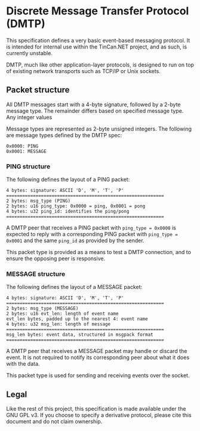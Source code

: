 # Discrete Message Transfer Protocol (DMTP)

This specification defines a very basic event-based messaging protocol. It is
intended for internal use within the TinCan.NET project, and as such, is
currently unstable.

DMTP, much like other application-layer protocols, is designed to run on top of
existing network transports such as TCP/IP or Unix sockets.

## Packet structure

All DMTP messages start with a 4-byte signature, followed by a 2-byte message
type. The remainder differs based on specified message type. Any integer values

Message types are represented as 2-byte unsigned integers. The following are
message types defined by the DMTP spec:

```
0x0000: PING
0x0001: MESSAGE
```

### PING structure

The following defines the layout of a PING packet:

```
4 bytes: signature: ASCII 'D', 'M', 'T', 'P'
===========================================================
2 bytes: msg_type (PING)
2 bytes: u16 ping_type: 0x0000 = ping, 0x0001 = pong
4 bytes: u32 ping_id: identifies the ping/pong
===========================================================
```

A DMTP peer that receives a PING packet with `ping_type = 0x0000` is expected
to reply with a corresponding PING packet with `ping_type = 0x0001` and the same
`ping_id` as provided by the sender.

This packet type is provided as a means to test a DMTP connection, and to ensure
the opposing peer is responsive.

### MESSAGE structure

The following defines the layout of a MESSAGE packet:

```
4 bytes: signature: ASCII 'D', 'M', 'T', 'P'
===========================================================
2 bytes: msg_type (MESSAGE)
2 bytes: u16 evt_len: length of event name
evt_len bytes, padded up to the nearest 4: event name
4 bytes: u32 msg_len: length of message
===========================================================
msg_len bytes: event data, structured in msgpack format
===========================================================
```

A DMTP peer that receives a MESSAGE packet may handle or discard the event. It
is not required to notify its corresponding peer about what it does with the
data.

This packet type is used for sending and receiving events over the socket.

## Legal

Like the rest of this project, this specification is made available under the
GNU GPL v3. If you choose to specify a derivative protocol, please cite this
document and do not claim ownership.